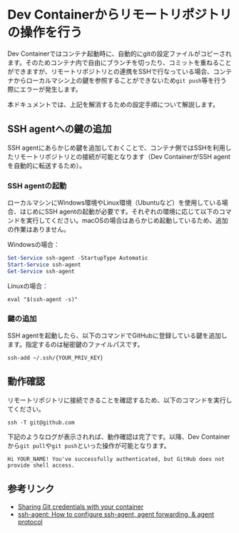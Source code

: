 # Dev Containerからリモートリポジトリの操作を行う

Dev Containerではコンテナ起動時に、自動的にgitの設定ファイルがコピーされます。そのためコンテナ内で自由にブランチを切ったり、コミットを重ねることができますが、リモートリポジトリとの連携をSSHで行なっている場合、コンテナからローカルマシン上の鍵を参照することができないため`git push`等を行う際にエラーが発生します。

本ドキュメントでは、上記を解消するための設定手順について解説します。

## SSH agentへの鍵の追加

SSH agentにあらかじめ鍵を追加しておくことで、コンテナ側ではSSHを利用したリモートリポジトリとの接続が可能となります（Dev ContainerがSSH agentを自動的に転送するため）。

### SSH agentの起動

ローカルマシンにWindows環境やLinux環境（Ubuntuなど）を使用している場合、はじめにSSH agentの起動が必要です。それぞれの環境に応じて以下のコマンドを実行してください。macOSの場合はあらかじめ起動しているため、追加の作業はありません。

Windowsの場合：
```powershell
Set-Service ssh-agent -StartupType Automatic
Start-Service ssh-agent
Get-Service ssh-agent
```

Linuxの場合：
```shell
eval "$(ssh-agent -s)"
```

### 鍵の追加

SSH agentを起動したら、以下のコマンドでGitHubに登録している鍵を追加します。指定するのは秘密鍵のファイルパスです。

```shell
ssh-add ~/.ssh/{YOUR_PRIV_KEY}
```

## 動作確認

リモートリポジトリに接続できることを確認するため、以下のコマンドを実行してください。

```shell
ssh -T git@github.com
```

下記のようなログが表示されれば、動作確認は完了です。以降、Dev Containerから`git pull`や`git push`といった操作が可能となります。

```shell
Hi YOUR_NAME! You've successfully authenticated, but GitHub does not provide shell access.
```

## 参考リンク

- [Sharing Git credentials with your container](https://code.visualstudio.com/remote/advancedcontainers/sharing-git-credentials)
- [ssh-agent: How to configure ssh-agent, agent forwarding, & agent protocol](https://www.ssh.com/academy/ssh/agent)
